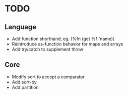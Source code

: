 # TODO

## Language
* Add function shorthand; eg. (%fn (get %1 'name))
* Reintroduce as-function behavior for maps and arrays
* Add try/catch to supplement throw

## Core
* Modify sort to accept a comparator
* Add sort-by
* Add partition
